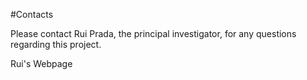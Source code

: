 #Contacts
<p></p>
Please contact Rui Prada, the principal investigator, for any
questions regarding this project. <p></p>
<a link="http://gaips.inesc-id.pt/rprada">Rui's Webpage</a>
